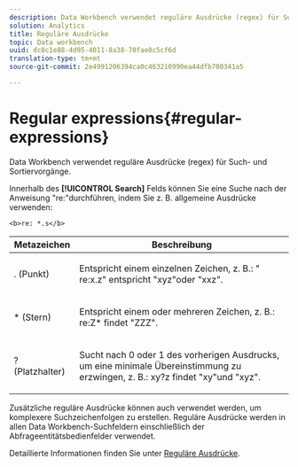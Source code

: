 ```yaml
---
description: Data Workbench verwendet reguläre Ausdrücke (regex) für Such- und Sortiervorgänge.
solution: Analytics
title: Reguläre Ausdrücke
topic: Data workbench
uuid: dc8c1e88-4d95-4011-8a38-70fae0c5cf6d
translation-type: tm+mt
source-git-commit: 2e4991206394ca0c463210990ea44dfb700341a5

---
```



# Regular expressions{#regular-expressions}

Data Workbench verwendet reguläre Ausdrücke (regex) für Such- und Sortiervorgänge.

Innerhalb des **[!UICONTROL Search]** Felds können Sie eine Suche nach der Anweisung &quot;re:&quot;durchführen, indem Sie z. B. allgemeine Ausdrücke verwenden:

```
<b>re: *.s</b>
```

<table id="table_BA125AB039794EE382B33003BE4E0AFB"> 
 <thead> 
  <tr> 
   <th colname="col1" class="entry"> Metazeichen </th> 
   <th colname="col2" class="entry"> Beschreibung </th> 
  </tr> 
 </thead>
 <tbody> 
  <tr> 
   <td colname="col1"> <p>. (Punkt) </p> </td> 
   <td colname="col2"> <p>Entspricht einem einzelnen Zeichen, z. B.: " <span class="filepath"> re:x.z" </span> entspricht "xyz"oder "xxz". </p> </td> 
  </tr> 
  <tr> 
   <td colname="col1"> <p>* (Stern) </p> </td> 
   <td colname="col2"> <p>Entspricht einem oder mehreren Zeichen, z. B.: <span class="filepath"> re:Z* </span> findet "ZZZ". </p> </td> 
  </tr> 
  <tr> 
   <td colname="col1"> <p>? (Platzhalter) </p> </td> 
   <td colname="col2"> <p>Sucht nach 0 oder 1 des vorherigen Ausdrucks, um eine minimale Übereinstimmung zu erzwingen, z. B.: <span class="filepath"> xy?z </span> findet "xy"und "xyz". </p> </td> 
  </tr> 
 </tbody> 
</table>

Zusätzliche reguläre Ausdrücke können auch verwendet werden, um komplexere Suchzeichenfolgen zu erstellen. Reguläre Ausdrücke werden in allen Data Workbench-Suchfeldern einschließlich der Abfrageentitätsbedienfelder verwendet.

Detaillierte Informationen finden Sie unter [Reguläre Ausdrücke](https://docs.adobe.com/content/help/en/data-workbench/using/dataset/c-dataset-constr.html#Regular_Expressions).
